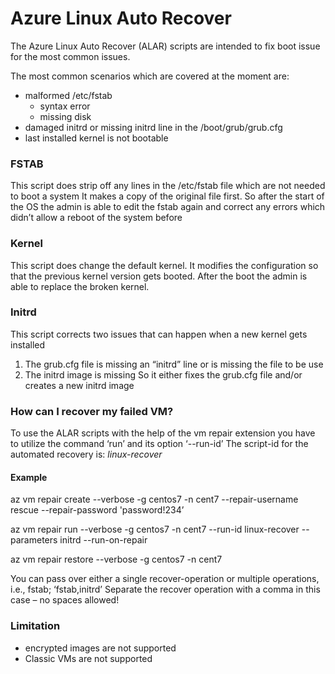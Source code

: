 # Azure Linux Auto Recover


The Azure Linux Auto Recover (ALAR) scripts 
are intended to fix boot issue for the most common issues.

The most common scenarios which are covered at the moment are:

* malformed /etc/fstab 
  * syntax error
  * missing disk
* damaged initrd or missing initrd line in the /boot/grub/grub.cfg
* last installed kernel is not bootable

### FSTAB
This script does strip off any lines in the /etc/fstab file which are not needed to boot a system
It makes a copy of the original file first. So after the start of the OS the admin is able to edit the fstab again and correct any errors which didn’t allow a reboot of the system before

### Kernel
This script does change the default kernel.
It modifies the configuration so that the previous kernel version gets booted. After the boot the admin is able to replace the broken kernel.

### Initrd
This script corrects two issues that can happen when a new kernel gets installed 

1. The grub.cfg file is missing an “initrd” line or is missing the file to be use
2. The initrd image is missing
So it either fixes the grub.cfg file and/or creates a new initrd image 

### How can I recover my failed VM?
To use the ALAR scripts with the help of the vm repair extension you have to utilize the command ‘run’ and its option ‘--run-id’
The script-id for the automated recovery is: _linux-recover_

#### Example ####

az vm repair create --verbose -g centos7 -n cent7 --repair-username rescue --repair-password 'password!234’ 

az vm repair run --verbose -g centos7 -n cent7 --run-id linux-recover --parameters initrd --run-on-repair

az vm repair restore --verbose -g centos7 -n cent7

You can pass over either a single recover-operation or multiple operations, i.e., fstab; ‘fstab,initrd’ 
Separate the recover operation with a comma in this case – no spaces allowed!

### Limitation
* encrypted images are not supported
* Classic VMs are not supported

